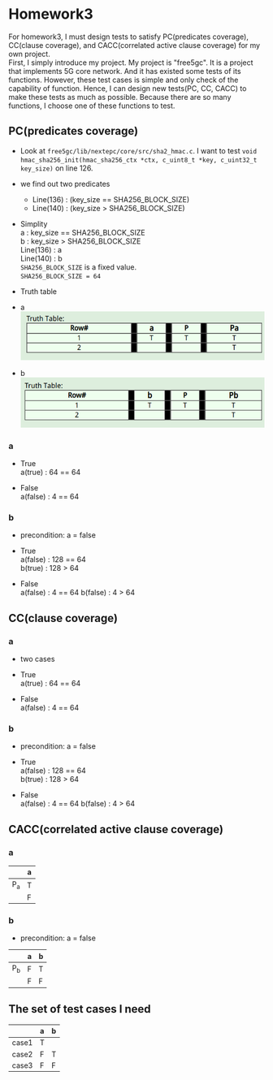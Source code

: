 # Homework3
For homework3, I must design tests to satisfy PC(predicates coverage), CC(clause coverage), and CACC(correlated active clause coverage) for my own project.  
First, I simply introduce my project. My project is "free5gc". It is a project that implements 5G core network. And it has existed some tests of its functions. However, these test cases is simple and only check of the capability of function. Hence, I can design new tests(PC, CC, CACC) to make these tests as much as possible. Because there are so many functions, I choose one of these functions to test.  

## PC(predicates coverage)  
- Look at `free5gc/lib/nextepc/core/src/sha2_hmac.c`. I want to test `void hmac_sha256_init(hmac_sha256_ctx *ctx, c_uint8_t *key, c_uint32_t key_size)` on line 126.  
- we find out two predicates  
  - Line(136) : (key_size == SHA256_BLOCK_SIZE)  
  - Line(140) : (key_size > SHA256_BLOCK_SIZE)  

- Simplity  
a : key_size == SHA256_BLOCK_SIZE   
b : key_size > SHA256_BLOCK_SIZE  
Line(136) : a   
Line(140) : b  
`SHA256_BLOCK_SIZE` is a fixed value.  
`SHA256_BLOCK_SIZE = 64`  

- Truth table  
 - a  
 ![truth table (key_size == SHA256_BLOCK_SIZE)](images/1.png?raw=true)
 - b  
 ![truth table (key_size > SHA256_BLOCK_SIZE)](images/2.png?raw=true)

### a
- True  
a(true) : 64 == 64  

- False  
a(false) : 4 == 64  

### b
- precondition: a = false  
- True  
a(false) : 128 == 64  
b(true) :  128 > 64  

- False  
a(false) : 4 == 64
b(false) : 4 > 64  

## CC(clause coverage)  
### a
- two cases  

- True  
a(true) : 64 == 64  

- False  
a(false) : 4 == 64  


### b  
- precondition: a = false  
- True  
a(false) : 128 == 64  
b(true) :  128 > 64  

- False  
a(false) : 4 == 64
b(false) : 4 > 64  

## CACC(correlated active clause coverage)  
### a  
|                |  a  |  
|----------------|-----|  
|P<sub>a</sub>   |  T  |  
|                |  F  |  

### b  
- precondition: a = false  

|                |  a  |  b  |  
|----------------|-----|-----|  
|P<sub>b</sub>   |  F  |  T  |  
|                |  F  |  F  |  


## The set of test cases I need  
|         |  a  |  b  |
|---------|-----|-----|
|  case1  |  T  |     |
|  case2  |  F  |  T  |
|  case3  |  F  |  F  |

